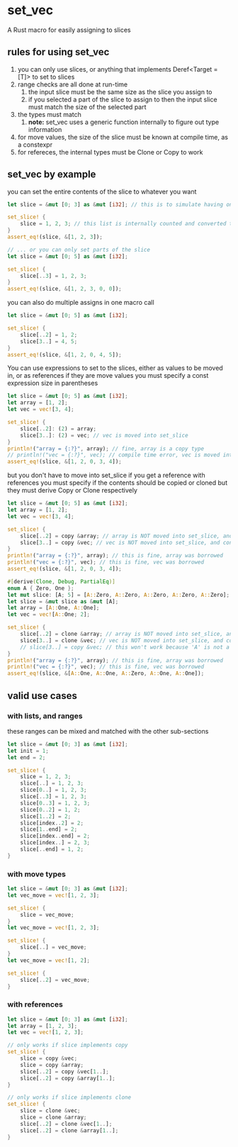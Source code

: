 # set_vec

A Rust macro for easily assigning to slices

## rules for using set_vec

1. you can only use slices, or anything that implements Deref<Target = [T]> to set to slices
2. range checks are all done at run-time
    1. the input slice must be the same size as the slice you assign to
    2. if you selected a part of the slice to assign to then the input slice must match the size of the selected part
3. the types must match
    1. **note:** set_vec uses a generic function internally to figure out type information
4. for move values, the size of the slice must be known at compile time, as a constexpr
5. for refereces, the internal types must be Clone or Copy to work

## set_vec by example

you can set the entire contents of the slice to whatever you want
```Rust
let slice = &mut [0; 3] as &mut [i32]; // this is to simulate having only a slice without knowning its size

set_slice! {
    slice = 1, 2, 3; // this list is internally counted and converted to an array at compile-time
}
assert_eq!(slice, &[1, 2, 3]);

// ... or you can only set parts of the slice 
let slice = &mut [0; 5] as &mut [i32];

set_slice! {
    slice[..3] = 1, 2, 3;
}
assert_eq!(slice, &[1, 2, 3, 0, 0]);
```

you can also do multiple assigns in one macro call
```Rust
let slice = &mut [0; 5] as &mut [i32];

set_slice! {
    slice[..2] = 1, 2;
    slice[3..] = 4, 5;
}
assert_eq!(slice, &[1, 2, 0, 4, 5]);
```

You can use expressions to set to the slices, either as values to be moved in, or as references
if they are move values you must specify a const expression size in parentheses
```Rust
let slice = &mut [0; 5] as &mut [i32];
let array = [1, 2];
let vec = vec![3, 4];

set_slice! {
    slice[..2]: (2) = array;
    slice[3..]: (2) = vec; // vec is moved into set_slice
}
println!("array = {:?}", array); // fine, array is a copy type
// println!("vec = {:?}", vec); // compile time error, vec is moved into the set_slice and dropped
assert_eq!(slice, &[1, 2, 0, 3, 4]);
```

but you don't have to move into set_slice if you get a reference
with references you must specify if the contents should be copied or cloned
but they must derive Copy or Clone respectively
```Rust
let slice = &mut [0; 5] as &mut [i32];
let array = [1, 2];
let vec = vec![3, 4];

set_slice! {
    slice[..2] = copy &array; // array is NOT moved into set_slice, and contents are copied
    slice[3..] = copy &vec; // vec is NOT moved into set_slice, and contents are copied
}
println!("array = {:?}", array); // this is fine, array was borrowed
println!("vec = {:?}", vec); // this is fine, vec was borrowed
assert_eq!(slice, &[1, 2, 0, 3, 4]);

#[derive(Clone, Debug, PartialEq)]
enum A { Zero, One };
let mut slice: [A; 5] = [A::Zero, A::Zero, A::Zero, A::Zero, A::Zero];
let slice = &mut slice as &mut [A];
let array = [A::One, A::One];
let vec = vec![A::One; 2];

set_slice! {
    slice[..2] = clone &array; // array is NOT moved into set_slice, and contents are cloned
    slice[3..] = clone &vec; // vec is NOT moved into set_slice, and contents are cloned
    // slice[3..] = copy &vec; // this won't work because 'A' is not a copy type
}
println!("array = {:?}", array); // this is fine, array was borrowed
println!("vec = {:?}", vec); // this is fine, vec was borrowed
assert_eq!(slice, &[A::One, A::One, A::Zero, A::One, A::One]);
```

## valid use cases

### with lists, and ranges
these ranges can be mixed and matched with the other sub-sections
```Rust
let slice = &mut [0; 3] as &mut [i32];
let init = 1;
let end = 2;

set_slice! {
    slice = 1, 2, 3;
    slice[..] = 1, 2, 3;
    slice[0..] = 1, 2, 3;
    slice[..3] = 1, 2, 3;
    slice[0..3] = 1, 2, 3;
    slice[0..2] = 1, 2;
    slice[1..2] = 2;
    slice[index..2] = 2;
    slice[1..end] = 2;
    slice[index..end] = 2;
    slice[index..] = 2, 3;
    slice[..end] = 1, 2;
}
```

### with move types
```Rust
let slice = &mut [0; 3] as &mut [i32];
let vec_move = vec![1, 2, 3];

set_slice! {
    slice = vec_move;
}
let vec_move = vec![1, 2, 3];

set_slice! {
    slice[..] = vec_move;
}
let vec_move = vec![1, 2];

set_slice! {
    slice[..2] = vec_move;
}
```

### with references
```Rust
let slice = &mut [0; 3] as &mut [i32];
let array = [1, 2, 3];
let vec = vec![1, 2, 3];

// only works if slice implements copy
set_slice! {
    slice = copy &vec;
    slice = copy &array;
    slice[..2] = copy &vec[1..];
    slice[..2] = copy &array[1..];
}

// only works if slice implements clone
set_slice! {
    slice = clone &vec;
    slice = clone &array;
    slice[..2] = clone &vec[1..];
    slice[..2] = clone &array[1..];
}
```
